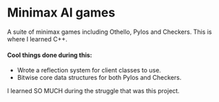 # Minimax AI games

A suite of minimax games including Othello, Pylos and Checkers. This is where I learned C++.

#### Cool things done during this:
 - Wrote a reflection system for client classes to use.
 - Bitwise core data structures for both Pylos and Checkers.  


I learned SO MUCH during the struggle that was this project.
